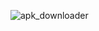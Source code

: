 ![apk_downloader](https://user-images.githubusercontent.com/97599816/150155172-2e0938e5-6508-4795-b3af-29742af369e4.png)
